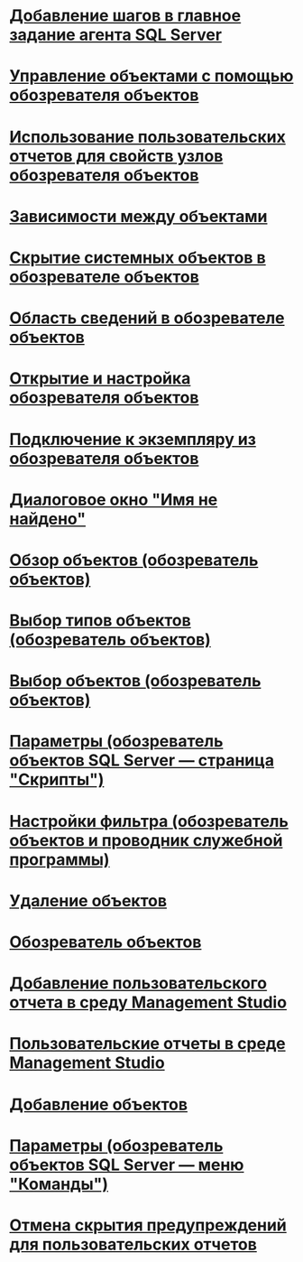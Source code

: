 # [Добавление шагов в главное задание агента SQL Server](add-steps-to-a-sql-server-agent-master-job.md)
# [Управление объектами с помощью обозревателя объектов](manage-objects-by-using-object-explorer.md)
# [Использование пользовательских отчетов для свойств узлов обозревателя объектов](use-custom-reports-with-object-explorer-node-properties.md)
# [Зависимости между объектами](object-dependencies.md)
# [Скрытие системных объектов в обозревателе объектов](hide-system-objects-in-object-explorer.md)
# [Область сведений в обозревателе объектов](object-explorer-details-pane.md)
# [Открытие и настройка обозревателя объектов](open-and-configure-object-explorer.md)
# [Подключение к экземпляру из обозревателя объектов](connect-to-an-instance-from-object-explorer.md)
# [Диалоговое окно "Имя не найдено"](name-not-found-dialog-box.md)
# [Обзор объектов (обозреватель объектов)](browse-for-objects-object-explorer.md)
# [Выбор типов объектов (обозреватель объектов)](select-object-types-object-explorer.md)
# [Выбор объектов (обозреватель объектов)](select-objects-object-explorer.md)
# [Параметры (обозреватель объектов SQL Server — страница "Скрипты")](options-sql-server-object-explorer-scripting-page.md)
# [Настройки фильтра (обозреватель объектов и проводник служебной программы)](filter-settings-object-explorer-and-utility-explorer.md)
# [Удаление объектов](delete-objects.md)
# [Обозреватель объектов](object-explorer.md)
# [Добавление пользовательского отчета в среду Management Studio](add-a-custom-report-to-management-studio.md)
# [Пользовательские отчеты в среде Management Studio](custom-reports-in-management-studio.md)
# [Добавление объектов](add-objects.md)
# [Параметры (обозреватель объектов SQL Server — меню "Команды")](options-sql-server-object-explorer-commands.md)
# [Отмена скрытия предупреждений для пользовательских отчетов](unsuppress-run-custom-report-warnings.md)
